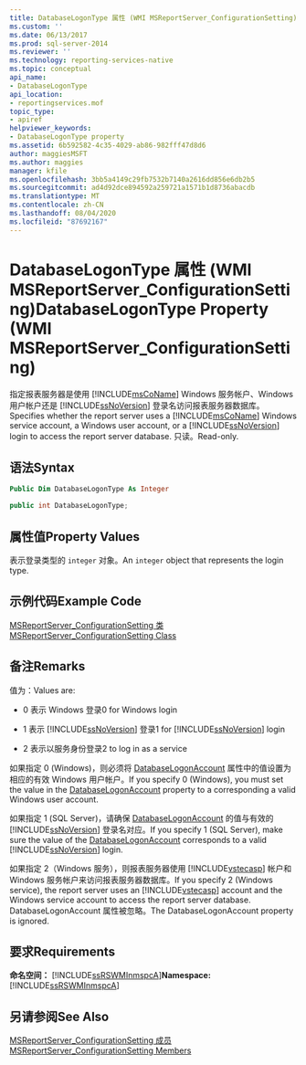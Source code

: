 ```yaml
---
title: DatabaseLogonType 属性 (WMI MSReportServer_ConfigurationSetting) | Microsoft Docs
ms.custom: ''
ms.date: 06/13/2017
ms.prod: sql-server-2014
ms.reviewer: ''
ms.technology: reporting-services-native
ms.topic: conceptual
api_name:
- DatabaseLogonType
api_location:
- reportingservices.mof
topic_type:
- apiref
helpviewer_keywords:
- DatabaseLogonType property
ms.assetid: 6b592582-4c35-4029-ab86-982fff47d8d6
author: maggiesMSFT
ms.author: maggies
manager: kfile
ms.openlocfilehash: 3bb5a4149c29fb7532b7140a2616dd856e6db2b5
ms.sourcegitcommit: ad4d92dce894592a259721a1571b1d8736abacdb
ms.translationtype: MT
ms.contentlocale: zh-CN
ms.lasthandoff: 08/04/2020
ms.locfileid: "87692167"
---
```

# <a name="databaselogontype-property-wmi-msreportserver_configurationsetting"></a><span data-ttu-id="20517-102">DatabaseLogonType 属性 (WMI MSReportServer_ConfigurationSetting)</span><span class="sxs-lookup"><span data-stu-id="20517-102">DatabaseLogonType Property (WMI MSReportServer_ConfigurationSetting)</span></span>
  <span data-ttu-id="20517-103">指定报表服务器是使用 [!INCLUDE[msCoName](../../includes/msconame-md.md)] Windows 服务帐户、Windows 用户帐户还是 [!INCLUDE[ssNoVersion](../../includes/ssnoversion-md.md)] 登录名访问报表服务器数据库。</span><span class="sxs-lookup"><span data-stu-id="20517-103">Specifies whether the report server uses a [!INCLUDE[msCoName](../../includes/msconame-md.md)] Windows service account, a Windows user account, or a [!INCLUDE[ssNoVersion](../../includes/ssnoversion-md.md)] login to access the report server database.</span></span> <span data-ttu-id="20517-104">只读。</span><span class="sxs-lookup"><span data-stu-id="20517-104">Read-only.</span></span>  
  
## <a name="syntax"></a><span data-ttu-id="20517-105">语法</span><span class="sxs-lookup"><span data-stu-id="20517-105">Syntax</span></span>  
  
```vb  
Public Dim DatabaseLogonType As Integer  
```  
  
```csharp  
public int DatabaseLogonType;  
```  
  
## <a name="property-values"></a><span data-ttu-id="20517-106">属性值</span><span class="sxs-lookup"><span data-stu-id="20517-106">Property Values</span></span>  
 <span data-ttu-id="20517-107">表示登录类型的 `integer` 对象。</span><span class="sxs-lookup"><span data-stu-id="20517-107">An `integer` object that represents the login type.</span></span>  
  
## <a name="example-code"></a><span data-ttu-id="20517-108">示例代码</span><span class="sxs-lookup"><span data-stu-id="20517-108">Example Code</span></span>  
 [<span data-ttu-id="20517-109">MSReportServer_ConfigurationSetting 类</span><span class="sxs-lookup"><span data-stu-id="20517-109">MSReportServer_ConfigurationSetting Class</span></span>](msreportserver-configurationsetting-class.md)  
  
## <a name="remarks"></a><span data-ttu-id="20517-110">备注</span><span class="sxs-lookup"><span data-stu-id="20517-110">Remarks</span></span>  
 <span data-ttu-id="20517-111">值为：</span><span class="sxs-lookup"><span data-stu-id="20517-111">Values are:</span></span>  
  
-   <span data-ttu-id="20517-112">0 表示 Windows 登录</span><span class="sxs-lookup"><span data-stu-id="20517-112">0 for Windows login</span></span>  
  
-   <span data-ttu-id="20517-113">1 表示 [!INCLUDE[ssNoVersion](../../includes/ssnoversion-md.md)] 登录</span><span class="sxs-lookup"><span data-stu-id="20517-113">1 for [!INCLUDE[ssNoVersion](../../includes/ssnoversion-md.md)] login</span></span>  
  
-   <span data-ttu-id="20517-114">2 表示以服务身份登录</span><span class="sxs-lookup"><span data-stu-id="20517-114">2 to log in as a service</span></span>  
  
 <span data-ttu-id="20517-115">如果指定 0 (Windows)，则必须将 [DatabaseLogonAccount](configurationsetting-property-databaselogonaccount.md) 属性中的值设置为相应的有效 Windows 用户帐户。</span><span class="sxs-lookup"><span data-stu-id="20517-115">If you specify 0 (Windows), you must set the value in the [DatabaseLogonAccount](configurationsetting-property-databaselogonaccount.md) property to a corresponding a valid Windows user account.</span></span>  
  
 <span data-ttu-id="20517-116">如果指定 1 (SQL Server)，请确保 [DatabaseLogonAccount](configurationsetting-property-databaselogonaccount.md) 的值与有效的 [!INCLUDE[ssNoVersion](../../includes/ssnoversion-md.md)] 登录名对应。</span><span class="sxs-lookup"><span data-stu-id="20517-116">If you specify 1 (SQL Server), make sure the value of the [DatabaseLogonAccount](configurationsetting-property-databaselogonaccount.md) corresponds to a valid [!INCLUDE[ssNoVersion](../../includes/ssnoversion-md.md)] login.</span></span>  
  
 <span data-ttu-id="20517-117">如果指定 2（Windows 服务），则报表服务器使用 [!INCLUDE[vstecasp](../../includes/vstecasp-md.md)] 帐户和 Windows 服务帐户来访问报表服务器数据库。</span><span class="sxs-lookup"><span data-stu-id="20517-117">If you specify 2 (Windows service), the report server uses an [!INCLUDE[vstecasp](../../includes/vstecasp-md.md)] account and the Windows service account to access the report server database.</span></span> <span data-ttu-id="20517-118">DatabaseLogonAccount 属性被忽略。</span><span class="sxs-lookup"><span data-stu-id="20517-118">The DatabaseLogonAccount property is ignored.</span></span>  
  
## <a name="requirements"></a><span data-ttu-id="20517-119">要求</span><span class="sxs-lookup"><span data-stu-id="20517-119">Requirements</span></span>  
 <span data-ttu-id="20517-120">**命名空间：** [!INCLUDE[ssRSWMInmspcA](../../includes/ssrswminmspca-md.md)]</span><span class="sxs-lookup"><span data-stu-id="20517-120">**Namespace:** [!INCLUDE[ssRSWMInmspcA](../../includes/ssrswminmspca-md.md)]</span></span>  
  
## <a name="see-also"></a><span data-ttu-id="20517-121">另请参阅</span><span class="sxs-lookup"><span data-stu-id="20517-121">See Also</span></span>  
 [<span data-ttu-id="20517-122">MSReportServer_ConfigurationSetting 成员</span><span class="sxs-lookup"><span data-stu-id="20517-122">MSReportServer_ConfigurationSetting Members</span></span>](msreportserver-configurationsetting-members.md)  
  
  
